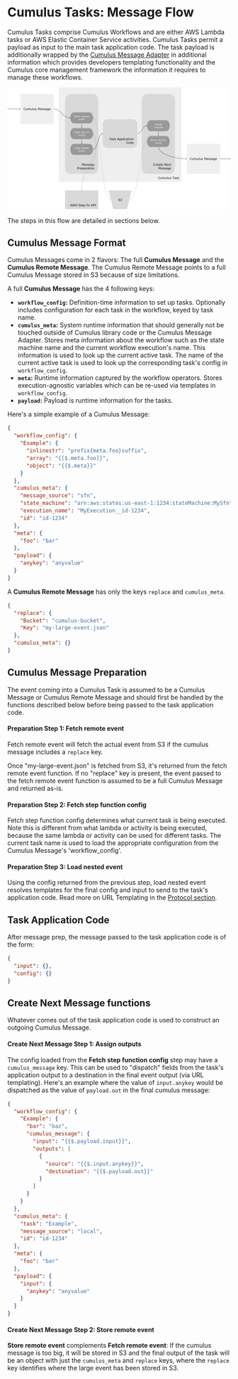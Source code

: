 # Cumulus Tasks: Message Flow

Cumulus Tasks comprise Cumulus Workflows and are either AWS Lambda tasks or AWS Elastic Container Service activities. Cumulus Tasks permit a payload as input to the main task application code. The task payload is additionally wrapped by the [Cumulus Message Adapter](https://github.com/cumulus-nasa/cumulus-message-adapter) in additional information which provides developers templating functionality and the Cumulus core management framework the information it requires to manage these workflows.

<img src="/images/cumulus-task-message-flow.png">

The steps in this flow are detailed in sections below.

## Cumulus Message Format

Cumulus Messages come in 2 flavors: The full **Cumulus Message** and the **Cumulus Remote Message**. The Cumulus Remote Message points to a full Cumulus Message stored in S3 because of size limitations.

A full **Cumulus Message** has the 4 following keys:

* **`workflow_config`:** Definition-time information to set up tasks. Optionally includes configuration for each task in the workflow, keyed by task name.
* **`cumulus_meta`:** System runtime information that should generally not be touched outside of Cumulus library code or the Cumulus Message Adapter. Stores meta information about the workflow such as the state machine name and the current workflow execution's name. This information is used to look up the current active task. The name of the current active task is used to look up the corresponding task's config in `workflow_config`.
* **`meta`:** Runtime information captured by the workflow operators. Stores execution-agnostic variables which can be re-used via templates in `workflow_config`.
* **`payload`:** Payload is runtime information for the tasks.

Here's a simple example of a Cumulus Message:

```json
{
  "workflow_config": {
    "Example": {
      "inlinestr": "prefix{meta.foo}suffix",
      "array": "{[$.meta.foo]}",
      "object": "{{$.meta}}"
    }
  },
  "cumulus_meta": {
    "message_source": "sfn",
    "state_machine": "arn:aws:states:us-east-1:1234:stateMachine:MySfn",
    "execution_name": "MyExecution__id-1234",
    "id": "id-1234"
  },
  "meta": {
    "foo": "bar"
  },
  "payload": {
    "anykey": "anyvalue"
  }
}
```

A **Cumulus Remote Message** has only the keys `replace` and `cumulus_meta`.

```json
{
  "replace": {
    "Bucket": "cumulus-bucket",
    "Key": "my-large-event.json"
  },
  "cumulus_meta": {}
}
```

## Cumulus Message Preparation

The event coming into a Cumulus Task is assumed to be a Cumulus Message or Cumulus Remote Message and should first be handled by the functions described below before being passed to the task application code.

#### Preparation Step 1: Fetch remote event

Fetch remote event will fetch the actual event from S3 if the cumulus message includes a `replace` key.

Once "my-large-event.json" is fetched from S3, it's returned from the fetch remote event function. If no "replace" key is present, the event passed to the fetch remote event function is assumed to be a full Cumulus Message and returned as-is.

#### Preparation Step 2: Fetch step function config

Fetch step function config determines what current task is being executed. Note this is different from what lambda or activity is being executed, because the same lambda or activity can be used for different tasks. The current task name is used to load the appropriate configuration from the Cumulus Message's 'workflow_config'.

#### Preparation Step 3: Load nested event

Using the config returned from the previous step, load nested event resolves templates for the final config and input to send to the task's application code. Read more on URL Templating in the [Protocol section](protocol.html#url-templating).

## Task Application Code

After message prep, the message passed to the task application code is of the form:

```json
{
  "input": {},
  "config": {}
}
```


## Create Next Message functions

Whatever comes out of the task application code is used to construct an outgoing Cumulus Message.

#### Create Next Message Step 1: Assign outputs

The config loaded from the **Fetch step function config** step may have a `cumulus_message` key. This can be used to "dispatch" fields from the task's application output to a destination in the final event output (via URL templating). Here's an example where the value of `input.anykey` would be dispatched as the value of `payload.out` in the final cumulus message:

```json
{
  "workflow_config": {
    "Example": {
      "bar": "baz",
      "cumulus_message": {
        "input": "{{$.payload.input}}",
        "outputs": [
          {
            "source": "{{$.input.anykey}}",
            "destination": "{{$.payload.out}}"
          }
        ]
      }
    }
  },
  "cumulus_meta": {
    "task": "Example",
    "message_source": "local",
    "id": "id-1234"
  },
  "meta": {
    "foo": "bar"
  },
  "payload": {
    "input": {
      "anykey": "anyvalue"
    }
  }
}
```

#### Create Next Message Step 2: Store remote event

**Store remote event** complements **Fetch remote event**: If the cumulus message is too big, it will be stored in S3 and the final output of the task will be an object with just the `cumulus_meta` and `replace` keys, where the `replace` key identifies where the large event has been stored in S3.


